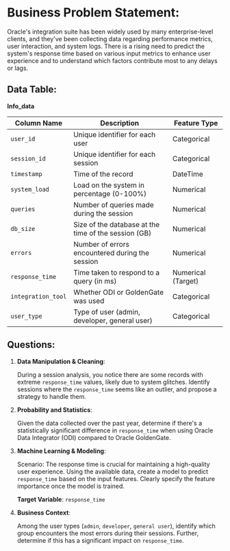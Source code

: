 # **Business Problem Statement**:

Oracle's integration suite has been widely used by many enterprise-level clients, and they've been collecting data regarding performance metrics, user interaction, and system logs. There is a rising need to predict the system's response time based on various input metrics to enhance user experience and to understand which factors contribute most to any delays or lags.


## **Data Table**:

**Info_data**

| Column Name   | Description                                            | Feature Type    |
|---------------|--------------------------------------------------------|-----------------|
| `user_id`     | Unique identifier for each user                        | Categorical     |
| `session_id`  | Unique identifier for each session                     | Categorical     |
| `timestamp`   | Time of the record                                      | DateTime        |
| `system_load` | Load on the system in percentage (0-100%)              | Numerical       |
| `queries`     | Number of queries made during the session              | Numerical       |
| `db_size`     | Size of the database at the time of the session (GB)   | Numerical       |
| `errors`      | Number of errors encountered during the session        | Numerical       |
| `response_time`| Time taken to respond to a query (in ms)               | Numerical (Target) |
| `integration_tool`| Whether ODI or GoldenGate was used                  | Categorical     |
| `user_type`   | Type of user (admin, developer, general user)          | Categorical     |


## **Questions**:

1. **Data Manipulation & Cleaning**:
   
   During a session analysis, you notice there are some records with extreme `response_time` values, likely due to system glitches. Identify sessions where the `response_time` seems like an outlier, and propose a strategy to handle them.
   

2. **Probability and Statistics**:
   
   Given the data collected over the past year, determine if there's a statistically significant difference in `response_time` when using Oracle Data Integrator (ODI) compared to Oracle GoldenGate.

3. **Machine Learning & Modeling**:
   
   Scenario: The response time is crucial for maintaining a high-quality user experience. Using the available data, create a model to predict `response_time` based on the input features. Clearly specify the feature importance once the model is trained.
   
   **Target Variable**: `response_time`
  

4. **Business Context**:
   
   Among the user types (`admin`, `developer`, `general user`), identify which group encounters the most errors during their sessions. Further, determine if this has a significant impact on `response_time`.

